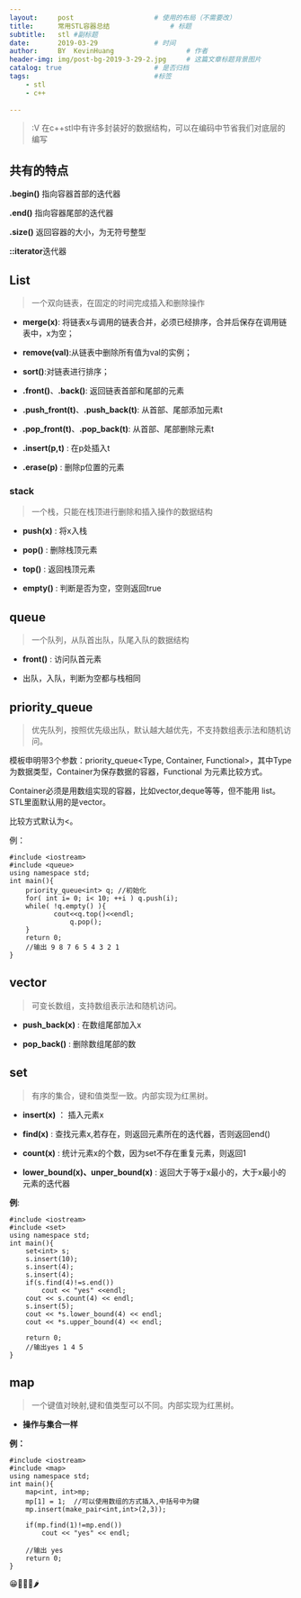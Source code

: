 ```yaml
---
layout:     post   				    # 使用的布局（不需要改）
title:      常用STL容器总结 				# 标题 
subtitle:   stl #副标题
date:       2019-03-29 				# 时间
author:     BY 	KevinHuang					# 作者
header-img: img/post-bg-2019-3-29-2.jpg 	# 这篇文章标题背景图片
catalog: true 						# 是否归档
tags:								#标签
    - stl
    - c++
    
---
```

  

 
 
>:V 在c++stl中有许多封装好的数据结构，可以在编码中节省我们对底层的编写

## 共有的特点

**.begin()** 指向容器首部的迭代器

**.end()** 指向容器尾部的迭代器

**.size()** 返回容器的大小，为无符号整型

**::iterator**迭代器
## List
>一个双向链表，在固定的时间完成插入和删除操作

- **merge(x)**: 将链表x与调用的链表合并，必须已经排序，合并后保存在调用链表中，x为空；

- **remove(val)**:从链表中删除所有值为val的实例；

- **sort()**:对链表进行排序；

-  **.front()**、**.back()**: 返回链表首部和尾部的元素

- **.push_front(t)**、**.push_back(t)**: 从首部、尾部添加元素t

- **.pop_front(t)**、**.pop_back(t)**: 从首部、尾部删除元素t

- **.insert(p,t)** : 在p处插入t

- **.erase(p)** : 删除p位置的元素


### stack
>一个栈，只能在栈顶进行删除和插入操作的数据结构

- **push(x)** : 将x入栈

- **pop()** : 删除栈顶元素

- **top()** : 返回栈顶元素

- **empty()** : 判断是否为空，空则返回true

## queue
>一个队列，从队首出队，队尾入队的数据结构

- **front()** : 访问队首元素

- 出队，入队，判断为空都与栈相同

## priority_queue
>优先队列，按照优先级出队，默认越大越优先，不支持数组表示法和随机访问。

模板申明带3个参数：priority_queue<Type, Container, Functional>，其中Type 为数据类型，Container为保存数据的容器，Functional 为元素比较方式。

Container必须是用数组实现的容器，比如vector,deque等等，但不能用 list。STL里面默认用的是vector。  

比较方式默认为<。  

例：

```
#include <iostream>
#include <queue>
using namespace std;
int main(){ 
    priority_queue<int> q; //初始化
    for( int i= 0; i< 10; ++i ) q.push(i);
    while( !q.empty() ){
           cout<<q.top()<<endl;
               q.pop();
    }
    return 0;
    //输出 9 8 7 6 5 4 3 2 1
}
```

## vector
>可变长数组，支持数组表示法和随机访问。

- **push_back(x)** : 在数组尾部加入x

- **pop_back()** : 删除数组尾部的数

## set
>有序的集合，键和值类型一致。内部实现为红黑树。

- **insert(x)** ： 插入元素x

- **find(x)** : 查找元素x,若存在，则返回元素所在的迭代器，否则返回end()

- **count(x)** : 统计元素x的个数，因为set不存在重复元素，则返回1

- **lower\_bound(x)、unper\_bound(x)** : 返回大于等于x最小的，大于x最小的元素的迭代器

**例**:

```
#include <iostream>
#include <set>
using namespace std;
int main(){
    set<int> s;
    s.insert(10);
    s.insert(4);
    s.insert(4);
    if(s.find(4)!=s.end())
        cout << "yes" <<endl;
    cout << s.count(4) << endl;
    s.insert(5);
    cout << *s.lower_bound(4) << endl;
    cout << *s.upper_bound(4) << endl;

    return 0;
    //输出yes 1 4 5
}
```
## map

>一个键值对映射,键和值类型可以不同。内部实现为红黑树。

- **操作与集合一样**

**例：**

```
#include <iostream>
#include <map>
using namespace std;
int main(){
    map<int, int>mp;
    mp[1] = 1;  //可以使用数组的方式插入,中括号中为键
    mp.insert(make_pair<int,int>(2,3));

    if(mp.find(1)!=mp.end())
        cout << "yes" << endl;
    
    //输出 yes
    return 0;
}
```
😁🐯🦈🐝🌶